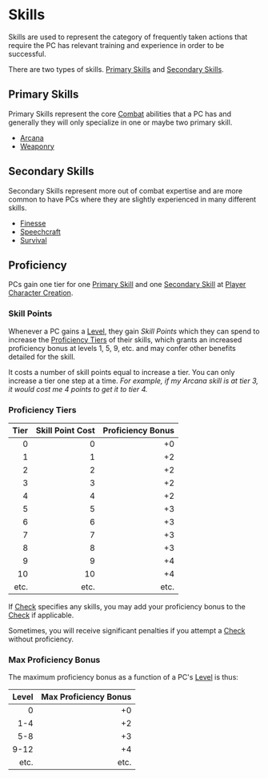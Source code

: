 # Skills

Skills are used to represent the category of frequently taken actions that require the PC has relevant training and experience in order to be successful.

There are two types of skills. [Primary Skills](Skills.md#Primary%20Skills) and [Secondary Skills](Skills.md#Secondary%20Skills).

## Primary Skills

Primary Skills represent the core [Combat](../../Game%20Procedures/Combat/Combat.md) abilities that a PC has and generally they will only specialize in one or maybe two primary skill.

- [Arcana](Primary%20Skills/Arcana.md)
- [Weaponry](Primary%20Skills/Weaponry.md)

## Secondary Skills

Secondary Skills represent more out of combat expertise and are more common to have PCs where they are slightly experienced in many different skills.

- [Finesse](Secondary%20Skills/Finesse.md)
- [Speechcraft](Secondary%20Skills/Speechcraft.md)
- [Survival](Secondary%20Skills/Survival.md)

## Proficiency

PCs gain one tier for one [Primary Skill](Skills.md#Primary%20Skills) and one [Secondary Skill](Skills.md#Secondary%20Skills) at [Player Character Creation](../../Character%20Creation/Player%20Character%20Creation.md).

### Skill Points

Whenever a PC gains a [Level](../Progression/Level.md), they gain *Skill Points* which they can spend to increase the [Proficiency Tiers](Skills.md#Proficiency%20Tiers) of their skills, which grants an increased proficiency bonus at levels 1, 5, 9, etc. and may confer other benefits detailed for the skill.

It costs a number of skill points equal to increase a tier. You can only increase a tier one step at a time. *For example, if my Arcana skill is at tier 3, it would cost me 4 points to get it to tier 4.*

### Proficiency Tiers

| Tier | Skill Point Cost | Proficiency Bonus |
| ---: | ---------------: | ----------------: |
|    0 |                0 |                +0 |
|    1 |                1 |                +2 |
|    2 |                2 |                +2 |
|    3 |                3 |                +2 |
|    4 |                4 |                +2 |
|    5 |                5 |                +3 |
|    6 |                6 |                +3 |
|    7 |                7 |                +3 |
|    8 |                8 |                +3 |
|    9 |                9 |                +4 |
|   10 |               10 |                +4 |
| etc. |             etc. |              etc. |

If [Check](../../Game%20Procedures/Core%20Procedures/Check.md) specifies any skills, you may add your proficiency bonus to the [Check](../../Game%20Procedures/Core%20Procedures/Check.md) if applicable.

Sometimes, you will receive significant penalties if you attempt a [Check](../../Game%20Procedures/Core%20Procedures/Check.md) without proficiency.

### Max Proficiency Bonus

The maximum proficiency bonus as a function of a PC's [Level](../Progression/Level.md) is thus:

| Level | Max Proficiency Bonus |
| ----: | --------------------: |
|     0 |                    +0 |
|   1-4 |                    +2 |
|   5-8 |                    +3 |
|  9-12 |                    +4 |
|  etc. |                  etc. |
